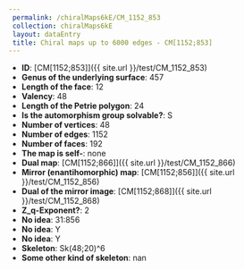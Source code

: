 ```yaml
--- 
 permalink: /chiralMaps6kE/CM_1152_853 
 collection: chiralMaps6kE
 layout: dataEntry
 title: Chiral maps up to 6000 edges - CM[1152;853]
---
```


- **ID**: [CM[1152;853]]({{ site.url }}/test/CM_1152_853)
- **Genus of the underlying surface**: 457
- **Length of the face**: 12
- **Valency**: 48
- **Length of the Petrie polygon**: 24
- **Is the automorphism group solvable?**: S
- **Number of vertices**: 48
- **Number of edges**: 1152
- **Number of faces**: 192
- **The map is self-**: none
- **Dual map**: [CM[1152;866]]({{ site.url }}/test/CM_1152_866)
- **Mirror (enantihomorphic) map**: [CM[1152;856]]({{ site.url }}/test/CM_1152_856)
- **Dual of the mirror image**: [CM[1152;868]]({{ site.url }}/test/CM_1152_868)
- **Z_q-Exponent?**: 2
- **No idea**:  31:856
- **No idea**: Y
- **No idea**: Y
- **Skeleton**: Sk(48;20)^6
- **Some other kind of skeleton**: nan
